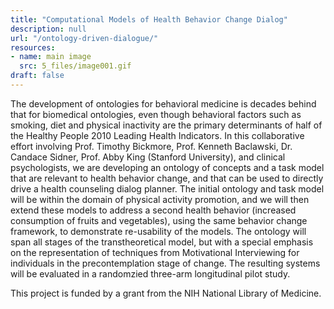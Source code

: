 ```yaml
---
title: "Computational Models of Health Behavior Change Dialog"
description: null
url: "/ontology-driven-dialogue/"
resources:
- name: main image
  src: 5_files/image001.gif
draft: false
---
```


The development of ontologies for behavioral medicine is decades behind that for biomedical ontologies, even though behavioral factors such as smoking, diet and physical inactivity are the primary determinants of half of the Healthy People 2010 Leading Health Indicators. In this collaborative effort involving Prof. Timothy Bickmore, Prof. Kenneth Baclawski, Dr. Candace Sidner, Prof. Abby King (Stanford University), and clinical psychologists, we are developing an ontology of concepts and a task model that are relevant to health behavior change, and that can be used to directly drive a health counseling dialog planner. The initial ontology and task model will be within the domain of physical activity promotion, and we will then extend these models to address a second health behavior (increased consumption of fruits and vegetables), using the same behavior change framework, to demonstrate re-usability of the models. The ontology will span all stages of the transtheoretical model, but with a special emphasis on the representation of techniques from Motivational Interviewing for individuals in the precontemplation stage of change. The resulting systems will be evaluated in a randomzied three-arm longitudinal pilot study.

This project is funded by a grant from the NIH National Library of Medicine.

